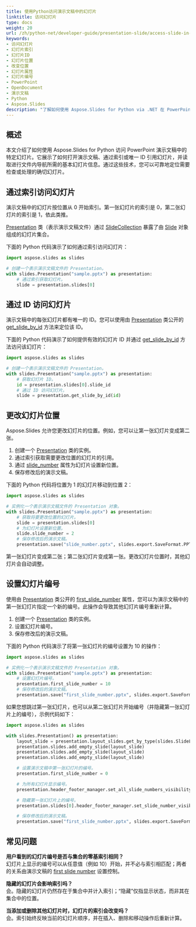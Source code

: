 ```yaml
---
title: 使用Python访问演示文稿中的幻灯片
linktitle: 访问幻灯片
type: docs
weight: 20
url: /zh/python-net/developer-guide/presentation-slide/access-slide-in-presentation/
keywords:
- 访问幻灯片
- 幻灯片索引
- 幻灯片ID
- 幻灯片位置
- 改变位置
- 幻灯片属性
- 幻灯片编号
- PowerPoint
- OpenDocument
- 演示文稿
- Python
- Aspose.Slides
description: "了解如何使用 Aspose.Slides for Python via .NET 在 PowerPoint 和 OpenDocument 演示文稿中访问和管理幻灯片。通过代码示例提升生产力。"
---
```


## **概述**

本文介绍了如何使用 Aspose.Slides for Python 访问 PowerPoint 演示文稿中的特定幻灯片。它展示了如何打开演示文稿、通过索引或唯一 ID 引用幻灯片，并读取进行文件内导航所需的基本幻灯片信息。通过这些技术，您可以可靠地定位需要检查或处理的确切幻灯片。

## **通过索引访问幻灯片**

演示文稿中的幻灯片按位置从 0 开始索引。第一张幻灯片的索引是 0，第二张幻灯片的索引是 1，依此类推。

[Presentation](https://reference.aspose.com/slides/python-net/aspose.slides/presentation/) 类（表示演示文稿文件）通过 [SlideCollection](https://reference.aspose.com/slides/python-net/aspose.slides/slidecollection/) 暴露了由 [Slide](https://reference.aspose.com/slides/python-net/aspose.slides/slide/) 对象组成的幻灯片集合。

下面的 Python 代码演示了如何通过索引访问幻灯片：

```python
import aspose.slides as slides

# 创建一个表示演示文稿文件的 Presentation。
with slides.Presentation("sample.pptx") as presentation:
    # 通过索引获取幻灯片。
    slide = presentation.slides[0]
```

## **通过 ID 访问幻灯片**

演示文稿中的每张幻灯片都有唯一的 ID。您可以使用由 [Presentation](https://reference.aspose.com/slides/python-net/aspose.slides/presentation/) 类公开的 [get_slide_by_id](https://reference.aspose.com/slides/python-net/aspose.slides/presentation/get_slide_by_id/) 方法来定位该 ID。

下面的 Python 代码演示了如何提供有效的幻灯片 ID 并通过 [get_slide_by_id](https://reference.aspose.com/slides/python-net/aspose.slides/presentation/get_slide_by_id/) 方法访问该幻灯片：

```python
import aspose.slides as slides

# 创建一个表示演示文稿文件的 Presentation。
with slides.Presentation("sample.pptx") as presentation:
    # 获取幻灯片 ID。
    id = presentation.slides[0].slide_id
    # 通过 ID 访问幻灯片。
    slide = presentation.get_slide_by_id(id)
```

## **更改幻灯片位置**

Aspose.Slides 允许您更改幻灯片的位置。例如，您可以让第一张幻灯片变成第二张。

1. 创建一个 [Presentation](https://reference.aspose.com/slides/python-net/aspose.slides/presentation/) 类的实例。  
2. 通过索引获取需要更改位置的幻灯片的引用。  
3. 通过 [slide_number](https://reference.aspose.com/slides/python-net/aspose.slides/slide/slide_number/) 属性为幻灯片设置新位置。  
4. 保存修改后的演示文稿。

下面的 Python 代码将位置为 1 的幻灯片移动到位置 2：

```python
import aspose.slides as slides

# 实例化一个表示演示文稿文件的 Presentation 对象。
with slides.Presentation("sample.pptx") as presentation:
    # 获取将要更改位置的幻灯片。
    slide = presentation.slides[0]
    # 为幻灯片设置新位置。
    slide.slide_number = 2
    # 保存修改后的演示文稿。
    presentation.save("slide_number.pptx", slides.export.SaveFormat.PPTX)
```

第一张幻灯片变成第二张；第二张幻灯片变成第一张。更改幻灯片位置时，其他幻灯片会自动调整。

## **设置幻灯片编号**

使用由 [Presentation](https://reference.aspose.com/slides/python-net/aspose.slides/presentation/) 类公开的 [first_slide_number](https://reference.aspose.com/slides/python-net/aspose.slides/presentation/first_slide_number/) 属性，您可以为演示文稿中的第一张幻灯片指定一个新的编号。此操作会导致其他幻灯片编号重新计算。

1. 创建一个 [Presentation](https://reference.aspose.com/slides/python-net/aspose.slides/presentation/) 类的实例。  
2. 设置幻灯片编号。  
3. 保存修改后的演示文稿。

下面的 Python 代码演示了将第一张幻灯片的编号设置为 10 的操作：

```python
import aspose.slides as slides

# 实例化一个表示演示文稿文件的 Presentation 对象。
with slides.Presentation("sample.pptx") as presentation:
    # 设置幻灯片编号。
    presentation.first_slide_number = 10
    # 保存修改后的演示文稿。
    presentation.save("first_slide_number.pptx", slides.export.SaveFormat.PPTX)
```

如果您想跳过第一张幻灯片，也可以从第二张幻灯片开始编号（并隐藏第一张幻灯片上的编号），示例代码如下：

```python
import aspose.slides as slides

with slides.Presentation() as presentation:
    layout_slide = presentation.layout_slides.get_by_type(slides.SlideLayoutType.BLANK)
    presentation.slides.add_empty_slide(layout_slide)
    presentation.slides.add_empty_slide(layout_slide)
    presentation.slides.add_empty_slide(layout_slide)

    # 设置演示文稿中第一张幻灯片的编号。
    presentation.first_slide_number = 0

    # 为所有幻灯片显示编号。
    presentation.header_footer_manager.set_all_slide_numbers_visibility(True)

    # 隐藏第一张幻灯片上的编号。
    presentation.slides[0].header_footer_manager.set_slide_number_visibility(False)

    # 保存修改后的演示文稿。
    presentation.save("first_slide_number.pptx", slides.export.SaveFormat.PPTX)
```

## **常见问题**

**用户看到的幻灯片编号是否与集合的零基索引相同？**  
幻灯片上显示的编号可以从任意值（例如 10）开始，并不必与索引相匹配；两者的关系由演示文稿的 [first slide number](https://reference.aspose.com/slides/python-net/aspose.slides/presentation/first_slide_number/) 设置控制。

**隐藏的幻灯片会影响索引吗？**  
会。隐藏的幻灯片仍然存在于集合中并计入索引；“隐藏”仅指显示状态，而非其在集合中的位置。

**当添加或删除其他幻灯片时，幻灯片的索引会改变吗？**  
会。索引始终反映当前的幻灯片顺序，并在插入、删除和移动操作后重新计算。